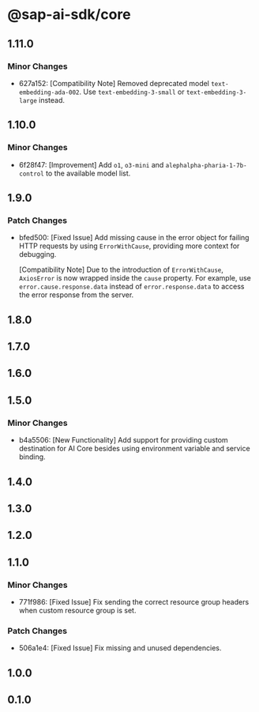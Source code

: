 # @sap-ai-sdk/core

## 1.11.0

### Minor Changes

- 627a152: [Compatibility Note] Removed deprecated model `text-embedding-ada-002`.
  Use `text-embedding-3-small` or `text-embedding-3-large` instead.

## 1.10.0

### Minor Changes

- 6f28f47: [Improvement] Add `o1`, `o3-mini` and `alephalpha-pharia-1-7b-control` to the available model list.

## 1.9.0

### Patch Changes

- bfed500: [Fixed Issue] Add missing cause in the error object for failing HTTP requests by using `ErrorWithCause`, providing more context for debugging.

  [Compatibility Note] Due to the introduction of `ErrorWithCause`, `AxiosError` is now wrapped inside the `cause` property.
  For example, use `error.cause.response.data` instead of `error.response.data` to access the error response from the server.

## 1.8.0

## 1.7.0

## 1.6.0

## 1.5.0

### Minor Changes

- b4a5506: [New Functionality] Add support for providing custom destination for AI Core besides using environment variable and service binding.

## 1.4.0

## 1.3.0

## 1.2.0

## 1.1.0

### Minor Changes

- 771f986: [Fixed Issue] Fix sending the correct resource group headers when custom resource group is set.

### Patch Changes

- 506a1e4: [Fixed Issue] Fix missing and unused dependencies.

## 1.0.0

## 0.1.0

